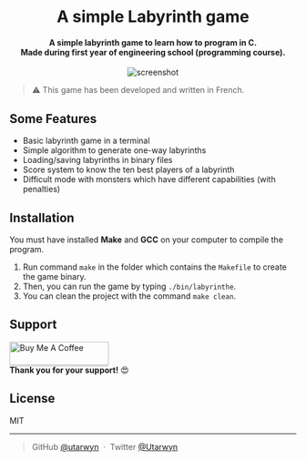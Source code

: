 <h1 align="center">A simple Labyrinth game</h1>

<h4 align="center">
A simple labyrinth game to learn how to program in C.
<br>
Made during first year of engineering school (programming course).
</h4>

<p align="center">
    <img src="https://i.imgur.com/VCkwuDK.png" alt="screenshot">
</p>

> :warning: This game has been developed and written in French.

## Some Features

* Basic labyrinth game in a terminal
* Simple algorithm to generate one-way labyrinths
* Loading/saving labyrinths in binary files
* Score system to know the ten best players of a labyrinth
* Difficult mode with monsters which have different capabilities (with penalties)

## Installation

You must have installed **Make** and **GCC** on your computer to compile the program.

1. Run command `make` in the folder which contains the `Makefile` to create the game binary.
2. Then, you can run the game by typing `./bin/labyrinthe`.
3. You can clean the project with the command `make clean`.


## Support
 
 <a href="https://www.buymeacoff.ee/utarwyn" target="_blank"><img src="https://www.buymeacoffee.com/assets/img/custom_images/purple_img.png" alt="Buy Me A Coffee" style="height: 41px !important;width: 174px !important;box-shadow: 0px 3px 2px 0px rgba(190, 190, 190, 0.5) !important;-webkit-box-shadow: 0px 3px 2px 0px rgba(190, 190, 190, 0.5) !important;" ></a> \
**Thank you for your support!** :heart_eyes:

## License

MIT

---

> GitHub [@utarwyn](https://github.com/utarwyn) &nbsp;&middot;&nbsp;
> Twitter [@Utarwyn](https://twitter.com/Utarwyn)